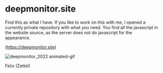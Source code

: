 # deepmonitor.site

Find this as what I have. If you like to work on this with me, I opened a currently private repository with what you need. You find all the javascript in the website source, as the server does not do javascript for the appearance.

(https://deepmonitor.site)

![deepmonitor_2022 animated-gif](https://t-cup.space/deepmonitor.site.gif)

Felix (Zettel)
